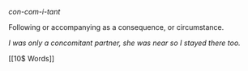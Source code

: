 *con-com-i-tant*

Following or accompanying as a consequence, or circumstance.

*I was only a concomitant partner, she was near so I stayed there too.*

[[10$ Words]]
